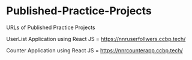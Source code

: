 # Published-Practice-Projects
URLs of Published Practice Projects


UserList Application using React JS = https://nnruserfollwers.ccbp.tech/

Counter Application using React JS = https://nnrcounterapp.ccbp.tech/
